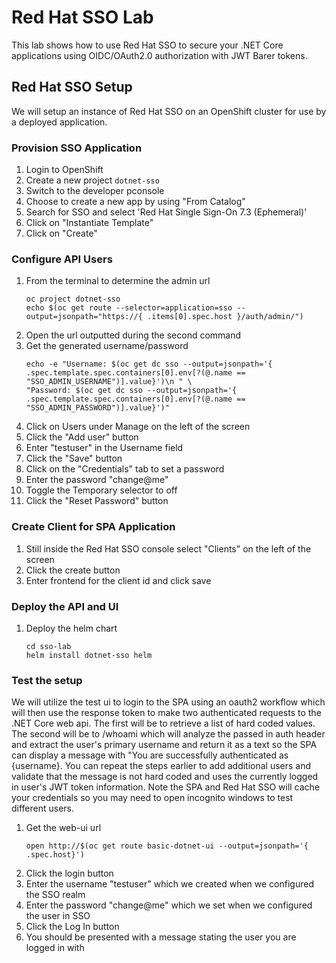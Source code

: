 # Red Hat SSO Lab
This lab shows how to use Red Hat SSO to secure your .NET Core applications using OIDC/OAuth2.0 authorization with JWT Barer tokens.

## Red Hat SSO Setup
We will setup an instance of Red Hat SSO on an OpenShift cluster for use by a deployed application.

### Provision SSO Application
1. Login to OpenShift
1. Create a new project `dotnet-sso`
1. Switch to the developer pconsole
1. Choose to create a new app by using "From Catalog"
1. Search for SSO and select 'Red Hat Single Sign-On 7.3 (Ephemeral)'
1. Click on "Instantiate Template"
1. Click on "Create"

### Configure API Users
1. From the terminal to determine the admin url
    ```
    oc project dotnet-sso
    echo $(oc get route --selector=application=sso --output=jsonpath="https://{ .items[0].spec.host }/auth/admin/")
    ```
1. Open the url outputted during the second command
1. Get the generated username/password
    ```
    echo -e "Username: $(oc get dc sso --output=jsonpath='{ .spec.template.spec.containers[0].env[?(@.name == "SSO_ADMIN_USERNAME")].value}')\n " \
    "Password: $(oc get dc sso --output=jsonpath='{ .spec.template.spec.containers[0].env[?(@.name == "SSO_ADMIN_PASSWORD")].value}')"
    ```
1. Click on Users under Manage on the left of the screen
1. Click the "Add user" button
1. Enter "testuser" in the Username field
1. Click the "Save" button
1. Click on the "Credentials" tab to set a password
1. Enter the password "change@me"
1. Toggle the Temporary selector to off
1. Click the "Reset Password" button

### Create Client for SPA Application

1. Still inside the Red Hat SSO console select "Clients" on the left of the screen
1. Click the create button
1. Enter frontend for the client id and click save

### Deploy the API and UI
1. Deploy the helm chart
    ```
    cd sso-lab
    helm install dotnet-sso helm
    ```

### Test the setup
We will utilize the test ui to login to the SPA using an oauth2 workflow which will then use the response token to make two authenticated requests to the .NET Core web api.  The first will be to retrieve a list of hard coded values.  The second will be to /whoami which will analyze the passed in auth header and extract the user's primary username and return it as a text so the SPA can display a message with "You are successfully authenticated as {username}. You can repeat the steps earlier to add additional users and validate that the message is not hard coded and uses the currently logged in user's JWT token information.  Note the SPA and Red Hat SSO will cache your credentials so you may need to open incognito windows to test different users.

1. Get the web-ui url
    ```
    open http://$(oc get route basic-dotnet-ui --output=jsonpath='{ .spec.host}')
    ```
1. Click the login button
1. Enter the username "testuser" which we created when we configured the SSO realm
1. Enter the password "change@me" which we set when we configured the user in SSO
1. Click the Log In button
1. You should be presented with a message stating the user you are logged in with